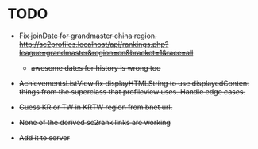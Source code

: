 # TODO

- <s>Fix joinDate for grandmaster china region. http://sc2profiles.localhost/api/rankings.php?league=grandmaster&region=cn&bracket=1&race=all</s>
  - <s>awesome dates for history is wrong too</s>

- <s>AchievementsListView fix displayHTMLString to use displayedContent things from the superclass that profileview uses. Handle edge cases.</s>

- <s>Guess KR or TW in KRTW region from bnet url.</s>

- <s>None of the derived sc2rank links are working</s>

- <s>Add it to server</s>